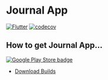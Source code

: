 # Journal App

[![Flutter](https://github.com/prijindal/journal_app/actions/workflows/flutter.yml/badge.svg)](https://github.com/prijindal/journal_app/actions/workflows/flutter.yml)
[![codecov](https://codecov.io/gh/prijindal/journal_app/branch/main/graph/badge.svg?token=75K4JMDVSJ)](https://codecov.io/gh/prijindal/journal_app)

## How to get Journal App...

[![Google Play Store badge](https://play.google.com/intl/en_us/badges/images/badge_new.png)](https://play.google.com/store/apps/details?id=com.prijindal.journal_app) &nbsp;&nbsp;

- [Download Builds](https://nightly.link/prijindal/journal_app/workflows/flutter/main)
